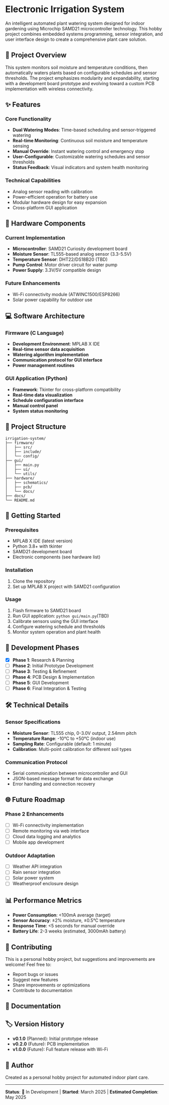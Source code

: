 # Electronic Irrigation System

An intelligent automated plant watering system designed for indoor gardening using Microchip SAMD21 microcontroller technology. This hobby project combines embedded systems programming, sensor integration, and user interface design to create a comprehensive plant care solution.

## 🌱 Project Overview

This system monitors soil moisture and temperature conditions, then automatically waters plants based on configurable schedules and sensor thresholds. The project emphasizes modularity and expandability, starting with a development board prototype and evolving toward a custom PCB implementation with wireless connectivity.

## ✨ Features

### Core Functionality
- **Dual Watering Modes**: Time-based scheduling and sensor-triggered watering
- **Real-time Monitoring**: Continuous soil moisture and temperature sensing
- **Manual Override**: Instant watering control and emergency stop
- **User-Configurable**: Customizable watering schedules and sensor thresholds
- **Status Feedback**: Visual indicators and system health monitoring

### Technical Capabilities
- Analog sensor reading with calibration
- Power-efficient operation for battery use
- Modular hardware design for easy expansion
- Cross-platform GUI application

## 🔧 Hardware Components

### Current Implementation
- **Microcontroller**: SAMD21 Curiosity development board
- **Moisture Sensor**: TL555-based analog sensor (3.3-5.5V)
- **Temperature Sensor**: DHT22/DS18B20 (TBD)
- **Pump Control**: Motor driver circuit for water pump
- **Power Supply**: 3.3V/5V compatible design

### Future Enhancements
- Wi-Fi connectivity module (ATWINC1500/ESP8266)
- Solar power capability for outdoor use

## 💻 Software Architecture

### Firmware (C Language)
- **Development Environment**: MPLAB X IDE
- **Real-time sensor data acquisition**
- **Watering algorithm implementation**
- **Communication protocol for GUI interface**
- **Power management routines**

### GUI Application (Python)
- **Framework**: Tkinter for cross-platform compatibility
- **Real-time data visualization**
- **Schedule configuration interface**
- **Manual control panel**
- **System status monitoring**

## 📁 Project Structure

```
irrigation-system/
├── firmware/
│   ├── src/
│   ├── include/
│   └── config/
├── gui/
│   ├── main.py
│   ├── ui/
│   └── utils/
├── hardware/
│   ├── schematics/
│   ├── pcb/
│   └── docs/
├── docs/
└── README.md
```

## 🚀 Getting Started

### Prerequisites
- MPLAB X IDE (latest version)
- Python 3.8+ with tkinter
- SAMD21 development board
- Electronic components (see hardware list)

### Installation
1. Clone the repository
2. Set up MPLAB X project with SAMD21 configuration

### Usage
1. Flash firmware to SAMD21 board
2. Run GUI application: `python gui/main.py`(TBD)
3. Calibrate sensors using the GUI interface
4. Configure watering schedule and thresholds
5. Monitor system operation and plant health

## 🔄 Development Phases

- [x] **Phase 1**: Research & Planning
- [ ] **Phase 2**: Initial Prototype Development
- [ ] **Phase 3**: Testing & Refinement
- [ ] **Phase 4**: PCB Design & Implementation
- [ ] **Phase 5**: GUI Development
- [ ] **Phase 6**: Final Integration & Testing

## 🛠️ Technical Details

### Sensor Specifications
- **Moisture Sensor**: TL555 chip, 0-3.0V output, 2.54mm pitch
- **Temperature Range**: -10°C to +50°C (indoor use)
- **Sampling Rate**: Configurable (default: 1 minute)
- **Calibration**: Multi-point calibration for different soil types

### Communication Protocol
- Serial communication between microcontroller and GUI
- JSON-based message format for data exchange
- Error handling and connection recovery

## 🌐 Future Roadmap

### Phase 2 Enhancements
- [ ] Wi-Fi connectivity implementation
- [ ] Remote monitoring via web interface
- [ ] Cloud data logging and analytics
- [ ] Mobile app development

### Outdoor Adaptation
- [ ] Weather API integration
- [ ] Rain sensor integration
- [ ] Solar power system
- [ ] Weatherproof enclosure design

## 📊 Performance Metrics

- **Power Consumption**: <100mA average (target)
- **Sensor Accuracy**: ±2% moisture, ±0.5°C temperature
- **Response Time**: <5 seconds for manual override
- **Battery Life**: 2-3 weeks (estimated, 3000mAh battery)

## 🤝 Contributing

This is a personal hobby project, but suggestions and improvements are welcome! Feel free to:
- Report bugs or issues
- Suggest new features
- Share improvements or optimizations
- Contribute to documentation

## 📝 Documentation


## 🏷️ Version History

- **v0.1.0** (Planned): Initial prototype release
- **v0.2.0** (Future): PCB implementation
- **v1.0.0** (Future): Full feature release with Wi-Fi

## 👤 Author

Created as a personal hobby project for automated indoor plant care.

---

**Status**: 🚧 In Development | **Started**: March 2025 | **Estimated Completion**: May 2025

